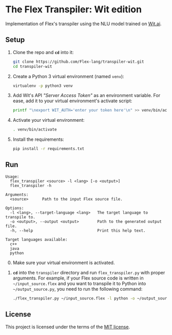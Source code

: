 # The Flex Transpiler: Wit edition

Implementation of Flex's transpiler using the NLU model trained on [Wit.ai](https://wit.ai).

## Setup

1. Clone the repo and **`cd`** into it:
   ```bash
   git clone https://github.com/Flex-lang/transpiler-wit.git
   cd transpiler-wit
   ```

1. Create a Python 3 virtual environment (named `venv`):
   ```bash
   virtualenv -p python3 venv
   ```

1. Add Wit's API _"Server Access Token"_ as an environment variable. For ease, add it to your virtual environment's activate script:
   ```bash
   printf "\nexport WIT_AUTH='enter your token here'\n" >> venv/bin/activate
   ```

1. Activate your virtual environment:
   ```bash
   . venv/bin/activate
   ```

1. Install the requirements:
   ```bash
   pip install -r requirements.txt
   ```

## Run

```
Usage:
  flex_transpiler <source> -l <lang> [-o <output>]
  flex_transpiler -h

Arguments:
  <source>      Path to the input Flex source file.

Options:
  -l <lang>, --target-language <lang>   The target language to transpile to.
  -o <output>, --output <output>        Path to the generated output file.
  -h, --help                            Print this help text.

Target languages available:
  c++
  java
  python
```

0. Make sure your virtual environment is activated.

1. **`cd`** into the `transpiler` directory and run `flex_transpiler.py` with proper arguments. For example, if your Flex source code is written in `~/input_source.flex` and you want to transpile it to Python into `~/output_source.py`, you need to run the following command:
   ```bash
   ./flex_transpiler.py ~/input_source.flex -l python -o ~/output_source.py
   ```

## License

This project is licensed under the terms of the [MIT license](LICENSE).
